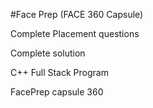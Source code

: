 #Face Prep (FACE 360 Capsule)

Complete Placement questions

Complete solution

C++ Full Stack Program

FacePrep capsule 360
